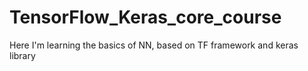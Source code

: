 # TensorFlow_Keras_core_course
Here I'm learning the basics of NN, based on TF framework and keras library

